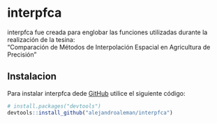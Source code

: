 
<!-- README.md is generated from README.Rmd. Please edit that file -->

# interpfca

<!-- badges: start -->
<!-- badges: end -->

interpfca fue creada para englobar las funciones utilizadas durante la
realización de la tesina:  
“Comparación de Métodos de Interpolación Espacial en Agricultura de
Precisión”

## Instalacion

Para instalar interpfca dede [GitHub](https://github.com/) utilice el
siguiente código:

``` r
# install.packages("devtools")
devtools::install_github("alejandroaleman/interpfca")
```
